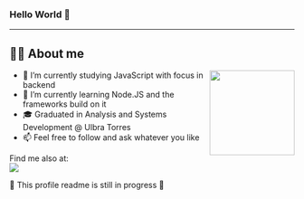 ### Hello World 👋

-----
## 👨‍💻 About me

<img align="right" height="150px" src="https://media0.giphy.com/media/fedryX7dMGMe6lgqDm/giphy.gif"/>

- 🔭 I’m currently studying JavaScript with focus in backend
- 🌱 I’m currently learning Node.JS and the frameworks build on it
- 🎓 Graduated in Analysis and Systems Development @ Ulbra Torres
- 📫 Feel free to follow and ask whatever you like

Find me also at: \
<a href="http://linkedin.com/alisson-vargas"><img src="https://img.shields.io/badge/LinkedIn-0077B5?style=for-the-badge&logo=linkedin&logoColor=white"/></a>


🔧 This profile readme is still in progress 🔨
